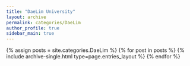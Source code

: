 ```yaml
---
title: "DaeLim University"
layout: archive
permalink: categories/DaeLim
author_profile: true
sidebar_main: true
---
```



{% assign posts = site.categories.DaeLim %}
{% for post in posts %} {% include archive-single.html type=page.entries_layout %} {% endfor %}
